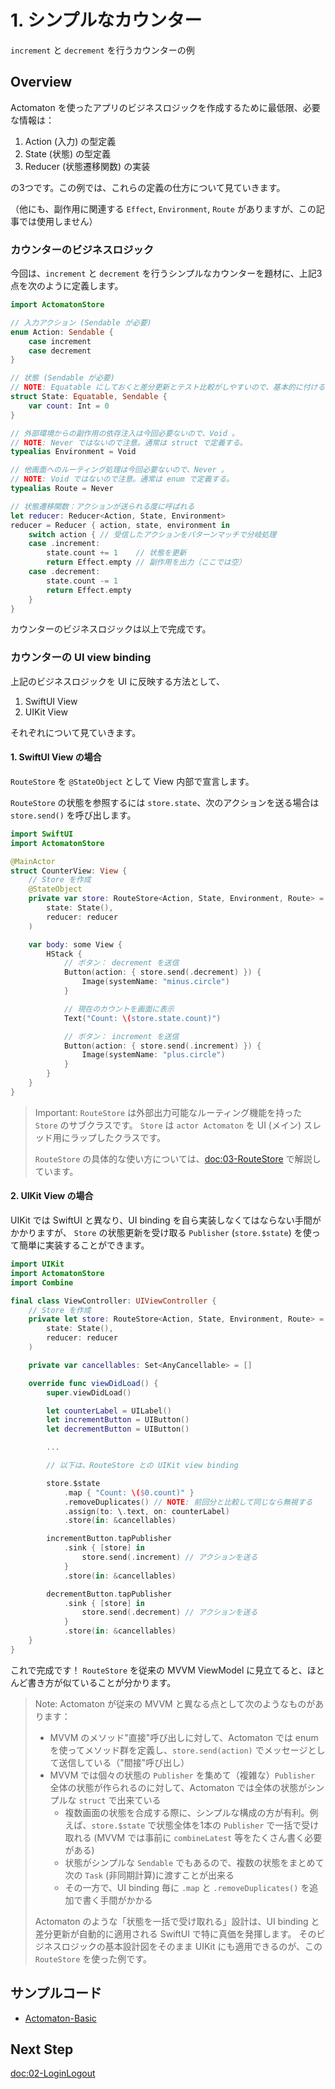 # 1. シンプルなカウンター 

`increment` と `decrement` を行うカウンターの例

## Overview

Actomaton を使ったアプリのビジネスロジックを作成するために最低限、必要な情報は：

1. Action (入力) の型定義
2. State (状態) の型定義
3. Reducer (状態遷移関数) の実装

の3つです。この例では、これらの定義の仕方について見ていきます。

（他にも、副作用に関連する `Effect`, `Environment`, `Route` がありますが、この記事では使用しません）

### カウンターのビジネスロジック

今回は、`increment` と `decrement` を行うシンプルなカウンターを題材に、上記3点を次のように定義します。

```swift
import ActomatonStore

// 入力アクション (Sendable が必要)
enum Action: Sendable {
    case increment
    case decrement
}

// 状態 (Sendable が必要)
// NOTE: Equatable にしておくと差分更新とテスト比較がしやすいので、基本的に付けること。
struct State: Equatable, Sendable {
    var count: Int = 0
}

// 外部環境からの副作用の依存注入は今回必要ないので、Void 。
// NOTE: Never ではないので注意。通常は struct で定義する。
typealias Environment = Void

// 他画面へのルーティング処理は今回必要ないので、Never 。
// NOTE: Void ではないので注意。通常は enum で定義する。
typealias Route = Never

// 状態遷移関数：アクションが送られる度に呼ばれる
let reducer: Reducer<Action, State, Environment>
reducer = Reducer { action, state, environment in
    switch action { // 受信したアクションをパターンマッチで分岐処理
    case .increment:
        state.count += 1    // 状態を更新
        return Effect.empty // 副作用を出力（ここでは空）
    case .decrement:
        state.count -= 1
        return Effect.empty
    }
}
```

カウンターのビジネスロジックは以上で完成です。

### カウンターの UI view binding

上記のビジネスロジックを UI に反映する方法として、

1. SwiftUI View 
2. UIKit View

それぞれについて見ていきます。

#### 1. SwiftUI View の場合

`RouteStore` を `@StateObject` として View 内部で宣言します。

`RouteStore` の状態を参照するには `store.state`、次のアクションを送る場合は `store.send()` を呼び出します。

```swift
import SwiftUI
import ActomatonStore

@MainActor
struct CounterView: View {
    // Store を作成
    @StateObject
    private var store: RouteStore<Action, State, Environment, Route> = .init(
        state: State(),
        reducer: reducer
    )

    var body: some View {
        HStack {
            // ボタン： decrement を送信
            Button(action: { store.send(.decrement) }) {
                Image(systemName: "minus.circle")
            }

            // 現在のカウントを画面に表示
            Text("Count: \(store.state.count)")

            // ボタン： increment を送信
            Button(action: { store.send(.increment) }) {
                Image(systemName: "plus.circle")
            }
        }
    }
}
```

> Important:
> ``RouteStore`` は外部出力可能なルーティング機能を持った ``Store`` のサブクラスです。
> ``Store`` は `actor Actomaton` を UI (メイン) スレッド用にラップしたクラスです。
>
> ``RouteStore`` の具体的な使い方については、<doc:03-RouteStore> で解説しています。

#### 2. UIKit View の場合

UIKit では SwiftUI と異なり、UI binding を自ら実装しなくてはならない手間がかかりますが、
`Store` の状態更新を受け取る `Publisher` (`store.$state`) を使って簡単に実装することができます。

```swift
import UIKit
import ActomatonStore
import Combine

final class ViewController: UIViewController {
    // Store を作成
    private let store: RouteStore<Action, State, Environment, Route> = .init(
        state: State(),
        reducer: reducer
    ) 

    private var cancellables: Set<AnyCancellable> = []

    override func viewDidLoad() {
        super.viewDidLoad()

        let counterLabel = UILabel()
        let incrementButton = UIButton()
        let decrementButton = UIButton()

        ...

        // 以下は、RouteStore との UIKit view binding

        store.$state
            .map { "Count: \($0.count)" }
            .removeDuplicates() // NOTE: 前回分と比較して同じなら無視する
            .assign(to: \.text, on: counterLabel)
            .store(in: &cancellables)

        incrementButton.tapPublisher
            .sink { [store] in
                store.send(.increment) // アクションを送る
            }
            .store(in: &cancellables)

        decrementButton.tapPublisher
            .sink { [store] in
                store.send(.decrement) // アクションを送る
            }
            .store(in: &cancellables)
    }
}
```

これで完成です！
`RouteStore` を従来の MVVM ViewModel に見立てると、ほとんど書き方が似ていることが分かります。

> Note:
> Actomaton が従来の MVVM と異なる点として次のようなものがあります：
>
> - MVVM のメソッド"直接"呼び出しに対して、Actomaton では enum を使ってメソッド群を定義し、`store.send(action)` でメッセージとして送信している（"間接"呼び出し）
> - MVVM では個々の状態の `Publisher` を集めて（複雑な）`Publisher` 全体の状態が作られるのに対して、Actomaton では全体の状態がシンプルな `struct` で出来ている
>     - 複数画面の状態を合成する際に、シンプルな構成の方が有利。例えば、`store.$state` で状態全体を1本の `Publisher` で一括で受け取れる (MVVM では事前に `combineLatest` 等をたくさん書く必要がある)
>     - 状態がシンプルな `Sendable` でもあるので、複数の状態をまとめて次の `Task` (非同期計算)に渡すことが出来る
>     - その一方で、UI binding 毎に `.map` と `.removeDuplicates()` を追加で書く手間がかかる
>
> Actomaton のような「状態を一括で受け取れる」設計は、UI binding と差分更新が自動的に適用される SwiftUI で特に真価を発揮します。
> そのビジネスロジックの基本設計図をそのまま UIKit にも適用できるのが、この `RouteStore` を使った例です。

## サンプルコード

- [Actomaton-Basic](https://github.com/inamiy/Actomaton-Gallery/tree/main/Examples/Actomaton-Basic.swiftpm)

## Next Step

<doc:02-LoginLogout>
